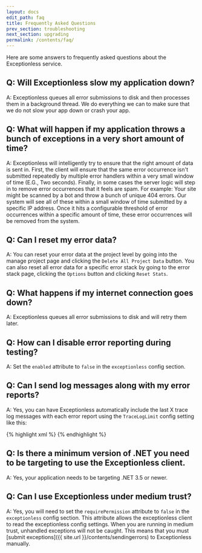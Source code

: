 ```yaml
---
layout: docs
edit_path: faq
title: Frequently Asked Questions
prev_section: troubleshooting
next_section: upgrading
permalink: /contents/faq/
---
```


Here are some answers to frequently asked questions about the Exceptionless service.

## Q: Will Exceptionless slow my application down?
A: Exceptionless queues all error submissions to disk and then processes them in a background thread. We do
everything we can to make sure that we do not slow your app down or crash your app.

## Q: What will happen if my application throws a bunch of exceptions in a very short amount of time?
A: Exceptionless will intelligently try to ensure that the right amount of data is sent in. First, the client will ensure that the same error occurrence isn't submitted repeatedly by multiple error handlers within a very small window of time (E.G., Two seconds). Finally, in some cases the server logic will step in to remove error occurrences that it feels are spam. For example: Your site might be scanned by a bot and throw a bunch of unique 404 errors. Our system will see all of these within a small window of time submitted by a specific IP address. Once it hits a configurable threshold of error occurrences within a specific amount of time, these error occurrences will be removed from the system.

## Q: Can I reset my error data?
A: You can reset your error data at the project level by going into the manage project page and clicking the `Delete All Project Data` button. You can also reset all error data for a specific error stack by going to the error stack page, clicking the `Options` button and clicking `Reset Stats`.

## Q: What happens if my internet connection goes down?
A: Exceptionless queues all error submissions to disk and will retry them later.

## Q: How can I disable error reporting during testing?
A: Set the `enabled` attribute to `false` in the `exceptionless` config section.

## Q: Can I send log messages along with my error reports?
A: Yes, you can have Exceptionless automatically include the last X trace log messages with each error report using the `TraceLogLimit` config setting like this:

{% highlight xml %}
<exceptionless apiKey="...">
  <settings>
    <add name="TraceLogLimit" value="10" />
  </settings>
</exceptionless>
{% endhighlight %}

## Q: Is there a minimum version of .NET you need to be targeting to use the Exceptionless client.
A: Yes, your application needs to be targeting .NET 3.5 or newer.

## Q: Can I use Exceptionless under medium trust?
A: Yes, you will need to set the `requirePermission` attribute to `false` in the `exceptionless` config section. This attribute allows the exceptionless client to read the exceptionless config settings. When you are running in medium trust, unhandled exceptions will not be caught. This means that you must [submit exceptions]({{ site.url }}/contents/sendingerrors) to Exceptionless manually.
